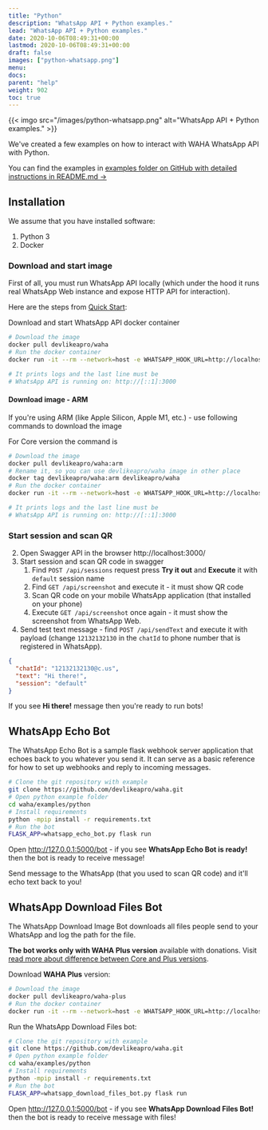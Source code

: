 ```yaml
---
title: "Python"
description: "WhatsApp API + Python examples."
lead: "WhatsApp API + Python examples."
date: 2020-10-06T08:49:31+00:00
lastmod: 2020-10-06T08:49:31+00:00
draft: false
images: ["python-whatsapp.png"]
menu:
docs:
parent: "help"
weight: 902
toc: true
---
```


{{< imgo src="/images/python-whatsapp.png" alt="WhatsApp API + Python examples." >}}

We've created a few examples on how to interact with WAHA WhatsApp API with Python.

You can find the examples in [examples folder on GitHub with detailed instructions in README.md ->](https://github.com/devlikeapro/waha/tree/core/examples/python)

## Installation

We assume that you have installed software:

1. Python 3
2. Docker

### Download and start image

First of all, you must run WhatsApp API locally (which under the hood it
runs real WhatsApp Web instance and expose HTTP API for interaction).

Here are the steps from
[Quick Start](https://waha.devlike.pro/docs/overview/quick-start/):

Download and start WhatsApp API docker container

```bash
# Download the image
docker pull devlikeapro/waha
# Run the docker container
docker run -it --rm --network=host -e WHATSAPP_HOOK_URL=http://localhost:5000/bot -e "WHATSAPP_HOOK_EVENTS=*" --name waha devlikeapro/waha

# It prints logs and the last line must be
# WhatsApp API is running on: http://[::1]:3000
```

#### Download image - ARM

If you're using ARM (like Apple Silicon, Apple M1, etc.) - use following
commands to download the image

 For Core version the command is

```bash
# Download the image
docker pull devlikeapro/waha:arm
# Rename it, so you can use devlikeapro/waha image in other place
docker tag devlikeapro/waha:arm devlikeapro/waha
# Run the docker container
docker run -it --rm --network=host -e WHATSAPP_HOOK_URL=http://localhost:5000/bot -e "WHATSAPP_HOOK_EVENTS=*" --name waha devlikeapro/waha

# It prints logs and the last line must be
# WhatsApp API is running on: http://[::1]:3000
```

### Start session and scan QR

2. Open Swagger API in the browser http://localhost:3000/
3. Start session and scan QR code in swagger
   1. Find `POST /api/sessions` request press **Try it out** and
      **Execute** it with `default` session name
   2. Find `GET /api/screenshot` and execute it - it must show QR code
   3. Scan QR code on your mobile WhatsApp application (that installed on your
      phone)
   4. Execute `GET /api/screenshot` once again - it must show the screenshot
      from WhatsApp Web.
4. Send test text message - find `POST /api/sendText` and execute it with
   payload (change `12132132130` in the `chatId` to phone number that is
   registered in WhatsApp).

```json
{
  "chatId": "12132132130@c.us",
  "text": "Hi there!",
  "session": "default"
}
```

If you see **Hi there!** message then you're ready to run bots!

## WhatsApp Echo Bot

The WhatsApp Echo Bot is a sample flask webhook server application that echoes
back to you whatever you send it. It can serve as a basic reference for how to
set up webhooks and reply to incoming messages.

```bash
# Clone the git repository with example
git clone https://github.com/devlikeapro/waha.git
# Open python example folder
cd waha/examples/python
# Install requirements
python -mpip install -r requirements.txt
# Run the bot
FLASK_APP=whatsapp_echo_bot.py flask run
```

Open http://127.0.0.1:5000/bot - if you see **WhatsApp Echo Bot is ready!** then
the bot is ready to receive message!

Send message to the WhatsApp (that you used to scan QR code) and it'll echo text
back to you!

## WhatsApp Download Files Bot

The WhatsApp Download Image Bot downloads all files people send to your WhatsApp
and log the path for the file.

**The bot works only with WAHA Plus version** available with donations. Visit
[read more about difference between Core and Plus versions](https://waha.devlike.pro/docs/how-to/waha-plus/).

Download **WAHA Plus** version:

```bash
# Download the image
docker pull devlikeapro/waha-plus
# Run the docker container
docker run -it --rm --network=host -e WHATSAPP_HOOK_URL=http://localhost:5000/bot -e "WHATSAPP_HOOK_EVENTS=*" --name waha devlikeapro/waha-plus
```

Run the WhatsApp Download Files bot:

```bash
# Clone the git repository with example
git clone https://github.com/devlikeapro/waha.git
# Open python example folder
cd waha/examples/python
# Install requirements
python -mpip install -r requirements.txt
# Run the bot
FLASK_APP=whatsapp_download_files_bot.py flask run
```

Open http://127.0.0.1:5000/bot - if you see **WhatsApp Download Files Bot!**
then the bot is ready to receive message with files!

